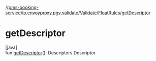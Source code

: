 //[pms-booking-service](../../../../index.md)/[io.envoyproxy.pgv.validate](../../index.md)/[Validate](../index.md)/[FloatRules](index.md)/[getDescriptor](get-descriptor.md)

# getDescriptor

[java]\
fun [getDescriptor](get-descriptor.md)(): Descriptors.Descriptor